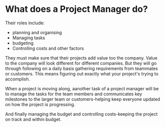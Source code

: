 # What does a Project Manager do?

Their roles include:

- planning and organising
- Managing tasks
- budgeting
- Controlling costs and other factors

They must make sure that their projects add value too the company. Value to the company will look different for different companies. But they will go through following on a daily basis gathering requirements from teammates or customers. This means figuring out exactly what your project's trying to accomplish. 

When a project is moving along, aanother task of a project manager will be to manage the tasks for the team members and communicates key milestones to the larger team or customers-helping keep everyone updated on how the project is progressing. 

And finally managing the budget and controlling costs-keeping the project on track and within budget.
